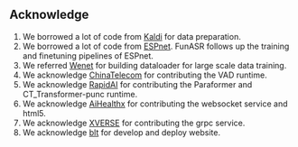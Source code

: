 ## Acknowledge

1. We borrowed a lot of code from [Kaldi](http://kaldi-asr.org/) for data preparation.
2. We borrowed a lot of code from [ESPnet](https://github.com/espnet/espnet). FunASR follows up the training and finetuning pipelines of ESPnet.
3. We referred [Wenet](https://github.com/wenet-e2e/wenet) for building dataloader for large scale data training.
4. We acknowledge [ChinaTelecom](https://github.com/zhuzizyf/damo-fsmn-vad-infer-httpserver) for contributing the VAD runtime.
5. We acknowledge [RapidAI](https://github.com/RapidAI) for contributing the Paraformer and CT_Transformer-punc runtime.
6. We acknowledge [AiHealthx](http://www.aihealthx.com/) for contributing the websocket service and html5.
7. We acknowledge [XVERSE](http://www.xverse.cn/index.html) for contributing the grpc service.
8. We acknowledge [blt](https://github.com/bltcn) for develop and deploy website.